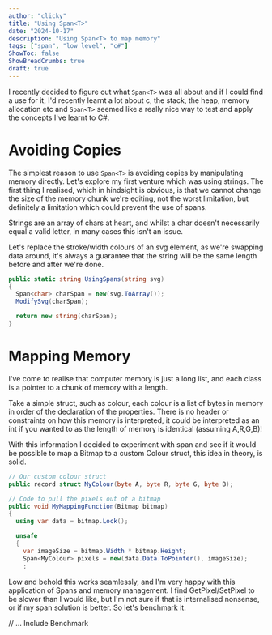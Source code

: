 ```yaml
---
author: "clicky"
title: "Using Span<T>"
date: "2024-10-17"
description: "Using Span<T> to map memory"
tags: ["span", "low level", "c#"]
ShowToc: false
ShowBreadCrumbs: true
draft: true
---
```


I recently decided to figure out what `Span<T>` was all about and if I could find a use for it, I'd recently learnt a lot about c, the stack, the heap, memory allocation etc and `Span<T>` seemed like a really nice way to test and apply the concepts I've learnt to C#.

# Avoiding Copies
The simplest reason to use `Span<T>` is avoiding copies by manipulating memory directly.
Let's explore my first venture which was using strings.
The first thing I realised, which in hindsight is obvious, is that we cannot change the size of the memory chunk we're editing, not the worst limitation, but definitely a limitation which could prevent the use of spans.

Strings are an array of chars at heart, and whilst a char doesn't necessarily equal a valid letter, in many cases this isn't an issue.

Let's replace the stroke/width colours of an svg element, as we're swapping data around, it's always a guarantee that the string will be the same length before and after we're done.

``` c#
public static string UsingSpans(string svg)
{
  Span<char> charSpan = new(svg.ToArray());
  ModifySvg(charSpan);

  return new string(charSpan);  
}
```

# Mapping Memory

I've come to realise that computer memory is just a long list, and each class is a pointer to a chunk of memory with a length.

Take a simple struct, such as colour, each colour is a list of bytes in memory in order of the declaration of the properties. There is no header or constraints on how this memory is interpreted, it could be interpreted as an int if you wanted to as the length of memory is identical (assuming A,R,G,B)!

With this information I decided to experiment with span and see if it would be possible to map a Bitmap to a custom Colour struct, this idea in theory, is solid.

``` c# {hl_lines=[13]}
// Our custom colour struct
public record struct MyColour(byte A, byte R, byte G, byte B);

// Code to pull the pixels out of a bitmap
public void MyMappingFunction(Bitmap bitmap)
{
  using var data = bitmap.Lock();

  unsafe
  {
    var imageSize = bitmap.Width * bitmap.Height;
    Span<MyColour> pixels = new(data.Data.ToPointer(), imageSize);
    ;
```

Low and behold this works seamlessly, and I'm very happy with this application of Spans and memory management. I find GetPixel/SetPixel to be slower than I would like, but I'm not sure if that is internalised nonsense, or if my span solution is better. So let's benchmark it.

// ... Include Benchmark